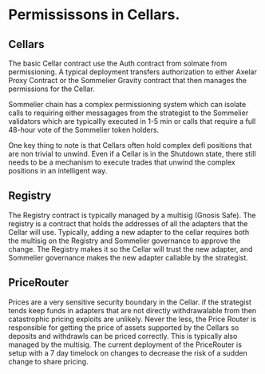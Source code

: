 # Permississons in Cellars.


## Cellars

The basic Cellar contract use the Auth contract from solmate from permissioning. A typical deployment transfers authorization to either Axelar Proxy Contract or the Sommelier Gravity contract that then manages the permissions for the Cellar.

Sommelier chain has a complex permissioning system which can isolate calls to requiring either messagages from the strategist to the Sommelier validators which are typicallly executed in 1-5 min or calls that require a full 48-hour vote of the Sommelier token holders.

One key thing to note is that Cellars often hold complex defi positions that are non trivial to unwind. Even if a Cellar is in the Shutdown state, there still needs to be a mechanism to execute trades that unwind the complex positions in an intelligent way.

## Registry

The Registry contract is typically managed by a multisig (Gnosis Safe). The registry is a contract that holds the addresses of all the adapters that the Cellar will use. Typically, adding a new adapter to the cellar requires both the multisig on the Registry and Sommelier governance to approve the change. The Registry makes it so the Cellar will trust the new adapter, and Sommelier governance makes the new adapter callable by the strategist.

## PriceRouter

Prices are a very sensitive security boundary in the Cellar. if the strategist tends keep funds in adapters that are not directly withdrawalable from then catastrophic pricing exploits are unlikely. Never the less, the Price Router is responsible for getting the price of assets supported by the Cellars so deposits and withdrawls can be priced correctly. This is typically also managed by the multisig. The current deployment of the PriceRouter is setup with a 7 day timelock on changes to decrease the risk of a sudden change to share pricing.
